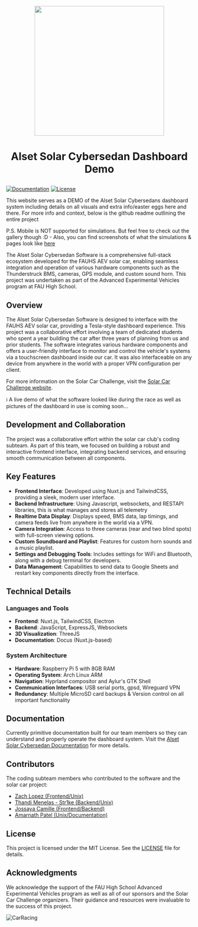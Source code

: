 <p align="center"><img width="350px" src="https://github.com/user-attachments/assets/9dd29f8b-2a3f-4396-8a89-0f8790b1d894" /></p>

# <p align="center">Alset Solar Cybersedan Dashboard Demo</p>

[![Documentation](https://img.shields.io/badge/docs-online-brightgreen.svg)](https://aev.zachl.tech) [![License](https://img.shields.io/badge/license-MIT-blue.svg)](LICENSE)

This website serves as a DEMO of the Alset Solar Cybersedans dashboard system including details on all visuals and extra info/easter eggs here and there. For more info and context, below is the github readme outlining the entire project

P.S. Mobile is NOT supported for simulations. But feel free to check out the gallery though :D - Also, you can find screenshots of what the simulations & pages look like [here](https://zipline.zachl.tech/folder/2)

The Alset Solar Cybersedan Software is a comprehensive full-stack ecosystem developed for the FAUHS AEV solar car, enabling seamless integration and operation of various hardware components such as the Thunderstruck BMS, cameras, GPS module, and custom sound horn. This project was undertaken as part of the Advanced Experimental Vehicles program at FAU High School.

## Overview

The Alset Solar Cybersedan Software is designed to interface with the FAUHS AEV solar car, providing a Tesla-style dashboard experience. This project was a collaborative effort involving a team of dedicated students who spent a year building the car after three years of planning from us and prior students. The software integrates various hardware components and offers a user-friendly interface to monitor and control the vehicle's systems via a touchscreen dashboard inside our car. It was also interfaceable on any device from anywhere in the world with a proper VPN configuration per client. 

For more information on the Solar Car Challenge, visit the [Solar Car Challenge website](https://www.solarcarchallenge.org/challenge/).

ℹ️ A live demo of what the software looked like during the race as well as pictures of the dashboard in use is coming soon... 

## Development and Collaboration

The project was a collaborative effort within the solar car club's coding subteam. As part of this team, we focused on building a robust and interactive frontend interface, integrating backend services, and ensuring smooth communication between all components.

## Key Features

- **Frontend Interface**: Developed using Nuxt.js and TailwindCSS, providing a sleek, modern user interface.
- **Backend Infrastructure**: Using Javascript, websockets, and RESTAPI libraries, this is what manages and stores all telemetry
- **Realtime Data Display**: Displays speed, BMS data, lap timings, and camera feeds live from anywhere in the world via a VPN.
- **Camera Integration**: Access to three cameras (rear and two blind spots) with full-screen viewing options.
- **Custom Soundboard and Playlist**: Features for custom horn sounds and a music playlist.
- **Settings and Debugging Tools**: Includes settings for WiFi and Bluetooth, along with a debug terminal for developers.
- **Data Management**: Capabilities to send data to Google Sheets and restart key components directly from the interface.

## Technical Details

### Languages and Tools

- **Frontend**: Nuxt.js, TailwindCSS, Electron
- **Backend**: JavaScript, ExpressJS, Websockets
- **3D Visualization**: ThreeJS
- **Documentation**: Docus (Nuxt.js-based)

### System Architecture

- **Hardware**: Raspberry Pi 5 with 8GB RAM
- **Operating System**: Arch Linux ARM
- **Navigation**: Hyprland compositor and Aylur's GTK Shell
- **Communication Interfaces**: USB serial ports, gpsd, Wireguard VPN
- **Redundancy**: Multiple MicroSD card backups & Version control on all important functionality

## Documentation

Currently primitive documentation built for our team members so they can understand and properly operate the dashboard system. Visit the [Alset Solar Cybersedan Documentation](https://aev.zachl.tech) for more details.

## Contributors

The coding subteam members who contributed to the software and the solar car project:

- [Zach Lopez (Frontend/Unix)](https://github.com/ZachLTech)
- [Thandi Menelas - Str1ke (Backend/Unix)](https://github.com/RealStr1ke)
- [Jossaya Camille (Frontend/Backend)](https://github.com/jcamille2023)
- [Amarnath Patel (Unix/Documentation)](https://github.com/jeebuscrossaint)

## License

This project is licensed under the MIT License. See the [LICENSE](LICENSE) file for details.

## Acknowledgments

We acknowledge the support of the FAU High School Advanced Experimental Vehicles program as well as all of our sponsors and the Solar Car Challenge organizers. Their guidance and resources were invaluable to the success of this project.


![CarRacing](https://github.com/user-attachments/assets/48044884-80c2-424a-8b2b-e2ced255b7f2)

